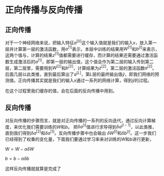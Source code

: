 # 正向传播与反向传播


## 正向传播

对于一个神经网络来说，把输入特征$a^{[0]}$这个输入值就是我们的输入$x$，放入第一层并计算第一层的激活函数，用$a^{[1]}$表示，本层中训练的结果用$W^{[1]}$和$b^{[l]}$来表示，这两个值与，计算的结果$z^{[1]}$值都需要进行缓存，而计算的结果还需要通过激活函数生成激活后的$a^{[1]}$，即第一层的输出值，这个值会作为第二层的输入传到第二层，第二层里，需要用到$W^{[2]}$和$b^{[2]}$，计算结果为$z^{[2]}$，第二层的激活函数$a^{[2]}$。
后面几层以此类推，直到最后算出了$a^{[L]}$，第$L$层的最终输出值$\hat{y}$，即我们网络的预测值。正向传播其实就是我们的输入$x$通过一系列的网络计算，得到$\hat{y}$的过程。

在这个过程里我们缓存的值，会在后面的反向传播中用到。


## 反向传播


对反向传播的步骤而言，就是对正向传播的一系列的反向迭代，通过反向计算梯度，来优化我们需要训练的$W$和$b$。
把${\delta}a^{[l]}$值进行求导得到${\delta}a^{[l-1]}$，以此类推，直到我们得到${\delta}a^{[2]}$和${\delta}a^{[1]}$。反向传播步骤中也会输出 ${\delta}W^{[l]}$和${\delta}b^{[l]}$。这一步我们已经得到了权重的变化量，下面我们要通过学习率来对训练的$W$和$b$进行更新，

$W=W-\alpha{\delta}W$

$b=b-\alpha{\delta}b$

这样反向传播就就算是完成了